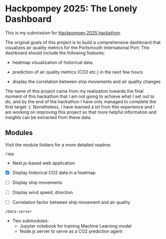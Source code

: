 # Hackpompey 2025: The Lonely Dashboard

This is my submission for [Hackpompey 2025 hackathon](https://hackpompey.co.uk/). 

The original goals of this project is to build a comprehensive dashboard that visualizes air quality metrics for the Portsmouth International Port. The dashboard should include the following features:

- heatmap visualization of historical data

- prediction of air quality metrics (CO2 etc.) in the next few hours

- display the correlation between ship movements and air quality changes

The name of this project came from my realization towards the final moment of this hackathon that I am not going to achieve what I set out to do, and by the end of the hackathon I have only managed to complete the first target :). Nonetheless, I have learned a lot from this experience and I am working on improving this project so that more helpful information and insights can be extracted from these data.

## Modules
Visit the module folders for a more detailed readme.

`/app`
- Next.js-based web application
- [x] Display historical CO2 data in a heatmap
- [ ] Display ship movements
- [ ] Display wind speed, direction 
- [ ] Correlation factor between ship movement and air quality


`/data-server`
- Two submodules:
    - Jupyter notebook for training Machine Learning model
    - Node.js server to serve as a CO2 prediction agent 
